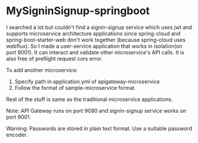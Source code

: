 # MySigninSignup-springboot
I searched a lot but couldn't find a signin-signup service which uses jwt and supports microservice architecture applications since spring-cloud and spring-boot-starter-web don't work together (because spring-cloud uses webflux).
So I made a user-service application that works in isolation(on port 9001). It can interact and validate other microservice's API calls. 
It is also free of preflight request cors error.

To add another microservice:
1. Specify path in application.yml of apigateway-microservice
2. Follow the format of sample-microservice format.

Rest of the stuff is same as the traditional microservice applications. 

Note: API Gateway runs on port 9090 and signin-signup service works on port 9001.

Warning: Passwords are stored in plain text format. Use a suitable password encoder.
